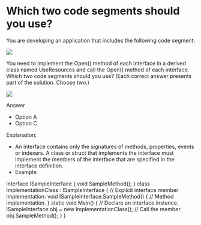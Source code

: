 ﻿# Which two code segments should you use?

You are developing an application that includes the following code segment:

![](https://cdn.briefmenow.org/wp-content/uploads/70-483-v2/271.jpg)

You need to implement the Open() method of each interface in a derived class named
UseResources and call the Open() method of each interface.
Which two code segments should you use? (Each correct answer presents part of the
solution. Choose two.)


![](https://cdn.briefmenow.org/wp-content/uploads/70-483-v2/272.jpg)

Answer
* Option A
* Option C

Explanation:
* An interface contains only the signatures of methods, properties, events or indexers. A
class or struct that implements the interface must implement the members of the interface
that are specified in the interface definition.
* Example:

interface ISampleInterface
{
void SampleMethod();
}
class ImplementationClass : ISampleInterface
{
// Explicit interface member implementation:
void ISampleInterface.SampleMethod()
{
// Method implementation.
}
static void Main()
{
// Declare an interface instance.
ISampleInterface obj = new ImplementationClass();
// Call the member.
obj.SampleMethod();
}
}